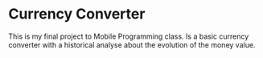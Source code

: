 # Currency Converter

This is my final project to Mobile Programming class. Is a basic currency converter with a historical analyse about the evolution of the money value.